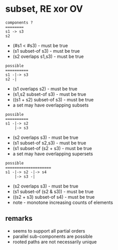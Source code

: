
<!-- ======================================================================= -->
# subset, RE xor OV

```
components ?
========
s1 -> s3
s2
```

* (#s1 < #s3) - must be true
* (s1 subset-of s3) - must be true
* (s2 overlaps s1,s3) - must be true

```
possible
==========
s1 -|-> s3
s2 -|
```

* (s1 overlaps s2) - must be true
* (s1,s2 subset-of s3) - must be true
* ((s1 + s2) subset-of s3) - must be true
* a set may have overlapping subsets

```
possible
==========
s1 -|-> s2
    |-> s3
```

* (s2 overlaps s3) - must be true
* (s1 subset-of s2,s3) - must be true
* (s1 subset-of (s2 + s3) - must be true
* a set may have overlapping supersets

```
possible
====================
s1 -|-> s2 -|-> s4
    |-> s3 -|
```

* (s2 overlaps s3) - must be true
* (s1 subset-of (s2 & s3)) - must be true
* ((s2 + s3) subset-of s4) - must be true
* note - monotone increasing counts of elements

<!-- ======================================================================= -->
## remarks

* seems to support all partial orders
* parallel sub-components are possible
* rooted paths are not necessarily unique
